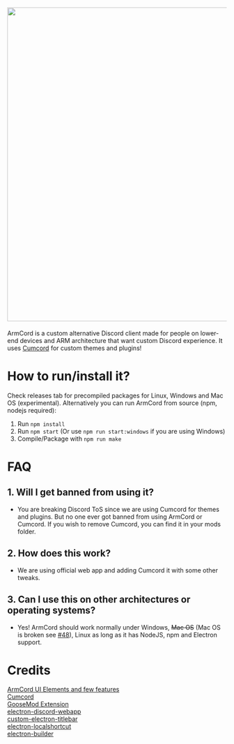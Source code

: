 <h1 align="center">
<img src="https://armcord.vercel.app/armcord_full_logo.png" width="720">
</h1>

ArmCord is a custom alternative Discord client made for people on lower-end devices and ARM architecture that want custom Discord experience. It uses [Cumcord](https://cumcord.com) for custom themes and plugins!

# How to run/install it?
Check releases tab for precompiled packages for Linux, Windows and Mac OS (experimental).
Alternatively you can run ArmCord from source (npm, nodejs required):  
1. Run `npm install`   
2. Run `npm start`  (Or use `npm run start:windows` if you are using Windows)
3. Compile/Package with `npm run make`    


# FAQ
## 1. Will I get banned from using it?   

 - You are breaking Discord ToS since we are using Cumcord for themes and plugins. But no one ever got banned from using ArmCord or Cumcord. If you wish to remove Cumcord, you can find it in your mods folder. 
## 2. How does this work?   

 - We are using official web app and adding Cumcord it with some other tweaks.   
## 3. Can I use this on other architectures or operating systems?

 - Yes! ArmCord should work normally under Windows, ~~Mac OS~~ (Mac OS is broken see [#48](https://github.com/ArmCord/ArmCord/issues/48)), Linux as long as it has NodeJS, npm and Electron support.

# Credits
[ArmCord UI Elements and few features](https://github.com/kckarnige)   
[Cumcord](https://github.com/Cumcord/Cumcord)   
[GooseMod Extension](https://github.com/GooseMod/extension)    
[electron-discord-webapp](https://github.com/SpacingBat3/electron-discord-webapp)    
[custom-electron-titlebar](https://github.com/AlexTorresSk/custom-electron-titlebar)    
[electron-localshortcut](https://github.com/parro-it/electron-localshortcut)    
[electron-builder](https://electron.build)    
